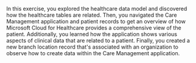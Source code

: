 In this exercise, you explored the healthcare data model and discovered how the healthcare tables are related. Then, you navigated the Care Management application and patient records to get an overview of how Microsoft Cloud for Healthcare provides a comprehensive view of the patient. Additionally, you learned how the application shows various aspects of clinical data that are related to a patient. Finally, you created a new branch location record that's associated with an organization to observe how to create data within the Care Management application.
